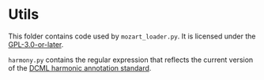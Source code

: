 # Utils

This folder contains code used by `mozart_loader.py`. It is licensed under the [GPL-3.0-or-later](https://www.gnu.org/licenses/gpl-3.0.txt).

`harmony.py` contains the regular expression that reflects the current version of the [DCML harmonic annotation standard](https://github.com/DCMLab/standards/tree/v2.1.0).
